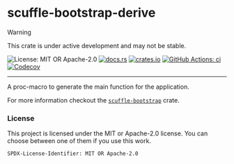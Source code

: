 <!-- cargo-sync-rdme title [[ -->
# scuffle-bootstrap-derive
<!-- cargo-sync-rdme ]] -->

> [!WARNING]  
> This crate is under active development and may not be stable.

<!-- cargo-sync-rdme badge [[ -->
![License: MIT OR Apache-2.0](https://img.shields.io/crates/l/scuffle-bootstrap-derive.svg?style=flat-square)
[![docs.rs](https://img.shields.io/docsrs/scuffle-bootstrap-derive.svg?logo=docs.rs&style=flat-square)](https://docs.rs/scuffle-bootstrap-derive)
[![crates.io](https://img.shields.io/crates/v/scuffle-bootstrap-derive.svg?logo=rust&style=flat-square)](https://crates.io/crates/scuffle-bootstrap-derive)
[![GitHub Actions: ci](https://img.shields.io/github/actions/workflow/status/scufflecloud/scuffle/ci.yaml.svg?label=ci&logo=github&style=flat-square)](https://github.com/scufflecloud/scuffle/actions/workflows/ci.yaml)
[![Codecov](https://img.shields.io/codecov/c/github/scufflecloud/scuffle.svg?label=codecov&logo=codecov&style=flat-square)](https://codecov.io/gh/scufflecloud/scuffle)
<!-- cargo-sync-rdme ]] -->

---

<!-- cargo-sync-rdme rustdoc [[ -->
A proc-macro to generate the main function for the application.

For more information checkout the [`scuffle-bootstrap`][scuffle_bootstrap] crate.

### License

This project is licensed under the MIT or Apache-2.0 license.
You can choose between one of them if you use this work.

`SPDX-License-Identifier: MIT OR Apache-2.0`

[scuffle_bootstrap]: https://docs.rs/scuffle-bootstrap
<!-- cargo-sync-rdme ]] -->
